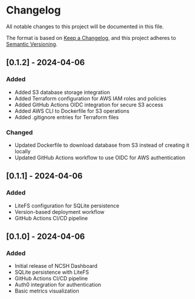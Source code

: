 # Changelog

All notable changes to this project will be documented in this file.

The format is based on [Keep a Changelog](https://keepachangelog.com/en/1.0.0/),
and this project adheres to [Semantic Versioning](https://semver.org/spec/v2.0.0.html).

## [0.1.2] - 2024-04-06

### Added
- Added S3 database storage integration
- Added Terraform configuration for AWS IAM roles and policies
- Added GitHub Actions OIDC integration for secure S3 access
- Added AWS CLI to Dockerfile for S3 operations
- Added .gitignore entries for Terraform files

### Changed
- Updated Dockerfile to download database from S3 instead of creating it locally
- Updated GitHub Actions workflow to use OIDC for AWS authentication

## [0.1.1] - 2024-04-06

### Added
- LiteFS configuration for SQLite persistence
- Version-based deployment workflow
- GitHub Actions CI/CD pipeline

## [0.1.0] - 2024-04-06

### Added
- Initial release of NCSH Dashboard
- SQLite persistence with LiteFS
- GitHub Actions CI/CD pipeline
- Auth0 integration for authentication
- Basic metrics visualization